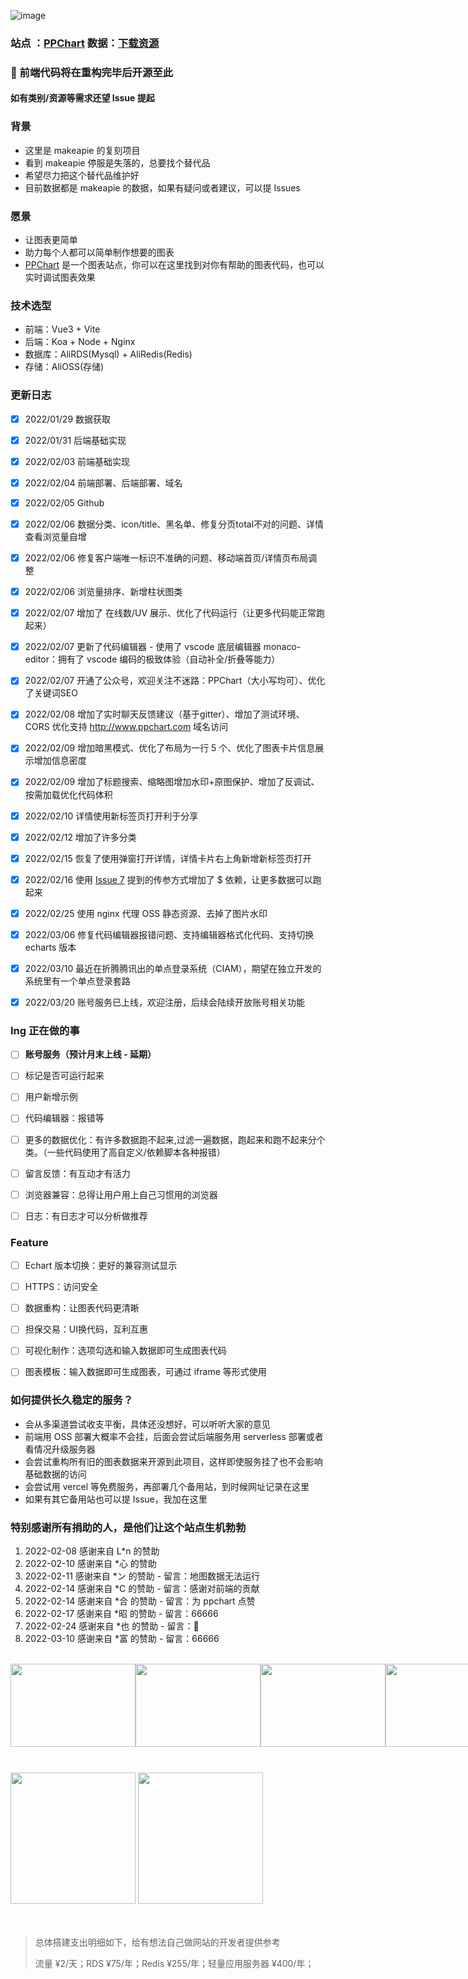 ![image](https://user-images.githubusercontent.com/99037010/152569183-4bffb8be-6c08-4d2c-8578-f46fd254cf35.png)


### 站点 ：[PPChart](http://ppchart.com)   数据：[下载资源](https://github.com/ppchart/ppchart/issues/5)

### 🚀 前端代码将在重构完毕后开源至此


#### 如有类别/资源等需求还望 Issue 提起


### 背景
- 这里是 makeapie 的复刻项目
- 看到 makeapie 停服是失落的，总要找个替代品
- 希望尽力把这个替代品维护好
- 目前数据都是 makeapie 的数据，如果有疑问或者建议，可以提 Issues


### 愿景
- 让图表更简单
- 助力每个人都可以简单制作想要的图表
- [PPChart](http://ppchart.com) 是一个图表站点，你可以在这里找到对你有帮助的图表代码，也可以实时调试图表效果


### 技术选型
- 前端：Vue3 + Vite
- 后端：Koa + Node + Nginx
- 数据库：AliRDS(Mysql) + AliRedis(Redis)
- 存储：AliOSS(存储)


### 更新日志
- [x] 2022/01/29 数据获取
- [x] 2022/01/31 后端基础实现
- [x] 2022/02/03 前端基础实现
- [x] 2022/02/04 前端部署、后端部署、域名
- [x] 2022/02/05 Github
- [x] 2022/02/06 数据分类、icon/title、黑名单、修复分页total不对的问题、详情查看浏览量自增
- [x] 2022/02/06 修复客户端唯一标识不准确的问题、移动端首页/详情页布局调整
- [x] 2022/02/06 浏览量排序、新增柱状图类
- [x] 2022/02/07 增加了 在线数/UV 展示、优化了代码运行（让更多代码能正常跑起来）
- [x] 2022/02/07 更新了代码编辑器 - 使用了 vscode 底层编辑器 monaco-editor：拥有了 vscode 编码的极致体验（自动补全/折叠等能力）
- [x] 2022/02/07 开通了公众号，欢迎关注不迷路：PPChart（大小写均可）、优化了关键词SEO
- [x] 2022/02/08 增加了实时聊天反馈建议（基于gitter）、增加了测试环境、CORS 优化支持 http://www.ppchart.com 域名访问
- [x] 2022/02/09 增加暗黑模式、优化了布局为一行 5 个、优化了图表卡片信息展示增加信息密度
- [x] 2022/02/09 增加了标题搜索、缩略图增加水印+原图保护、增加了反调试、按需加载优化代码体积
- [x] 2022/02/10 详情使用新标签页打开利于分享
- [x] 2022/02/12 增加了许多分类
- [x] 2022/02/15 恢复了使用弹窗打开详情，详情卡片右上角新增新标签页打开
- [x] 2022/02/16 使用 [Issue 7](https://github.com/ppchart/ppchart/issues/7) 提到的传参方式增加了 $ 依赖，让更多数据可以跑起来
- [x] 2022/02/25 使用 nginx 代理 OSS 静态资源、去掉了图片水印
- [x] 2022/03/06 修复代码编辑器报错问题、支持编辑器格式化代码、支持切换 echarts 版本
- [x] 2022/03/10 最近在折腾腾讯出的单点登录系统（CIAM），期望在独立开发的系统里有一个单点登录套路
- [x] 2022/03/20 账号服务已上线，欢迎注册，后续会陆续开放账号相关功能


### Ing 正在做的事
- [ ] **账号服务（预计月末上线 - 延期）**
- [ ] 标记是否可运行起来
- [ ] 用户新增示例
- [ ] 代码编辑器：报错等
- [ ] 更多的数据优化：有许多数据跑不起来,过滤一遍数据，跑起来和跑不起来分个类。（一些代码使用了高自定义/依赖脚本各种报错）
- [ ] 留言反馈：有互动才有活力
- [ ] 浏览器兼容：总得让用户用上自己习惯用的浏览器
- [ ] 日志：有日志才可以分析做推荐



### Feature
- [ ] Echart 版本切换：更好的兼容测试显示
- [ ] HTTPS：访问安全
- [ ] 数据重构：让图表代码更清晰
- [ ] 担保交易：UI换代码，互利互惠
- [ ] 可视化制作：选项勾选和输入数据即可生成图表代码
- [ ] 图表模板：输入数据即可生成图表，可通过 iframe 等形式使用



### 如何提供长久稳定的服务？
  - 会从多渠道尝试收支平衡，具体还没想好，可以听听大家的意见
  - 前端用 OSS 部署大概率不会挂，后面会尝试后端服务用 serverless 部署或者看情况升级服务器
  - 会尝试重构所有旧的图表数据来开源到此项目，这样即使服务挂了也不会影响基础数据的访问
  - 会尝试用 vercel 等免费服务，再部署几个备用站，到时候网址记录在这里
  - 如果有其它备用站也可以提 Issue，我加在这里



### 特别感谢所有捐助的人，是他们让这个站点生机勃勃
1. 2022-02-08 感谢来自 L*n 的赞助
2. 2022-02-10 感谢来自 *心 的赞助
3. 2022-02-11 感谢来自 *ン 的赞助 - 留言：地图数据无法运行
4. 2022-02-14 感谢来自 *C 的赞助 - 留言：感谢对前端的贡献
5. 2022-02-14 感谢来自 *合 的赞助 - 留言：为 ppchart 点赞
6. 2022-02-17 感谢来自 *昭 的赞助 - 留言：66666
7. 2022-02-24 感谢来自 *也 的赞助 - 留言：💪
8. 2022-03-10 感谢来自 *富 的赞助 - 留言：66666

<br />

<div style="display:flex">
  <img src="https://user-images.githubusercontent.com/99037010/153113165-0da0ff85-3d3c-4996-9b1a-b0bfc07d7951.png" width="200" height="133" align="bottom" />
  <img src="https://user-images.githubusercontent.com/99037010/153531217-1b9ccfeb-a300-45c7-9c99-5f23ef4d62d0.png" width="200" height="133" align="bottom" />
  <img src="https://user-images.githubusercontent.com/99037010/153724840-f28e7ebb-0b0d-42e0-bbaa-5be8539e0302.png" width="200" height="133" align="bottom" />
  <img src="https://user-images.githubusercontent.com/99037010/153828484-cf431917-b3aa-4f8e-8f2d-83fa9dc46252.png" width="200" height="133" align="bottom" />
  <img src="https://user-images.githubusercontent.com/99037010/153828582-8536070b-e72a-44ee-bc1f-732fb908b781.png" width="200" height="133" align="bottom" />
  <img src="https://user-images.githubusercontent.com/99037010/154608658-b1b94eaf-1bad-489d-9d79-81fbbb1dc477.png" width="250" height="140" align="bottom" />
  <img src="https://user-images.githubusercontent.com/99037010/155449530-72903be4-2397-41e5-b5c1-d23c5da6601a.png" width="200" height="133" align="bottom" />
  <img src="https://user-images.githubusercontent.com/99037010/158529183-1dafed1b-62fd-403a-bb49-964b71e2fcbb.png" width="250" height="140" align="bottom" />


</div>

<br />
<br />

<div >
  <img src="https://user-images.githubusercontent.com/99037010/152575541-8eeb94c9-5cd3-4e1a-9b0f-d06dec2f4e11.jpg" width="200" height="210" align="bottom" />
  <img src="https://user-images.githubusercontent.com/99037010/152575512-a27dbe6a-c0e6-4294-9495-b0388c4f2746.jpg" width="200" height="210" align="bottom" />
</div>


<br />
<br />

> 总体搭建支出明细如下，给有想法自己做网站的开发者提供参考
> 
> 流量 ¥2/天；RDS ¥75/年；Redis ¥255/年；轻量应用服务器 ¥400/年；

